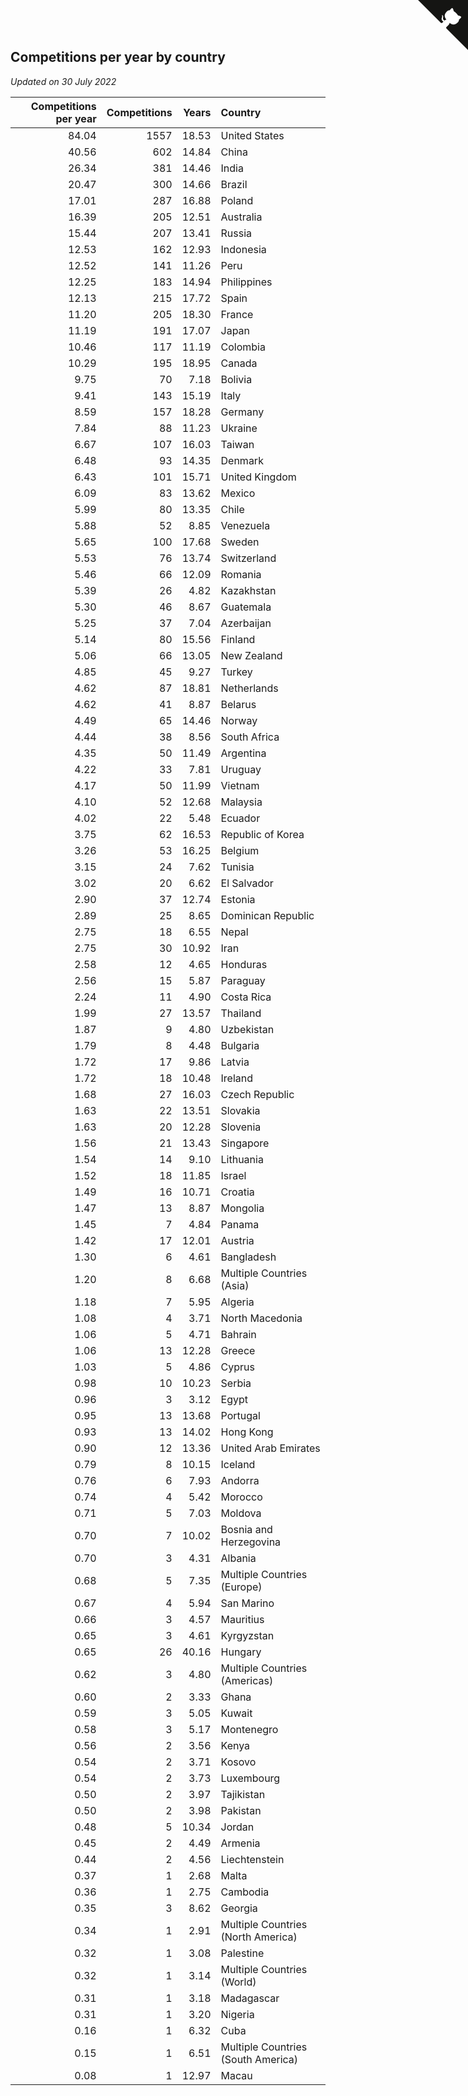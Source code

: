 ## Competitions per year by country

*Updated on 30 July 2022*

| Competitions per year | Competitions | Years | Country |
| ---: | ---: | ---: | :--- |
| 84.04 | 1557 | 18.53 | United States |
| 40.56 | 602 | 14.84 | China |
| 26.34 | 381 | 14.46 | India |
| 20.47 | 300 | 14.66 | Brazil |
| 17.01 | 287 | 16.88 | Poland |
| 16.39 | 205 | 12.51 | Australia |
| 15.44 | 207 | 13.41 | Russia |
| 12.53 | 162 | 12.93 | Indonesia |
| 12.52 | 141 | 11.26 | Peru |
| 12.25 | 183 | 14.94 | Philippines |
| 12.13 | 215 | 17.72 | Spain |
| 11.20 | 205 | 18.30 | France |
| 11.19 | 191 | 17.07 | Japan |
| 10.46 | 117 | 11.19 | Colombia |
| 10.29 | 195 | 18.95 | Canada |
| 9.75 | 70 | 7.18 | Bolivia |
| 9.41 | 143 | 15.19 | Italy |
| 8.59 | 157 | 18.28 | Germany |
| 7.84 | 88 | 11.23 | Ukraine |
| 6.67 | 107 | 16.03 | Taiwan |
| 6.48 | 93 | 14.35 | Denmark |
| 6.43 | 101 | 15.71 | United Kingdom |
| 6.09 | 83 | 13.62 | Mexico |
| 5.99 | 80 | 13.35 | Chile |
| 5.88 | 52 | 8.85 | Venezuela |
| 5.65 | 100 | 17.68 | Sweden |
| 5.53 | 76 | 13.74 | Switzerland |
| 5.46 | 66 | 12.09 | Romania |
| 5.39 | 26 | 4.82 | Kazakhstan |
| 5.30 | 46 | 8.67 | Guatemala |
| 5.25 | 37 | 7.04 | Azerbaijan |
| 5.14 | 80 | 15.56 | Finland |
| 5.06 | 66 | 13.05 | New Zealand |
| 4.85 | 45 | 9.27 | Turkey |
| 4.62 | 87 | 18.81 | Netherlands |
| 4.62 | 41 | 8.87 | Belarus |
| 4.49 | 65 | 14.46 | Norway |
| 4.44 | 38 | 8.56 | South Africa |
| 4.35 | 50 | 11.49 | Argentina |
| 4.22 | 33 | 7.81 | Uruguay |
| 4.17 | 50 | 11.99 | Vietnam |
| 4.10 | 52 | 12.68 | Malaysia |
| 4.02 | 22 | 5.48 | Ecuador |
| 3.75 | 62 | 16.53 | Republic of Korea |
| 3.26 | 53 | 16.25 | Belgium |
| 3.15 | 24 | 7.62 | Tunisia |
| 3.02 | 20 | 6.62 | El Salvador |
| 2.90 | 37 | 12.74 | Estonia |
| 2.89 | 25 | 8.65 | Dominican Republic |
| 2.75 | 18 | 6.55 | Nepal |
| 2.75 | 30 | 10.92 | Iran |
| 2.58 | 12 | 4.65 | Honduras |
| 2.56 | 15 | 5.87 | Paraguay |
| 2.24 | 11 | 4.90 | Costa Rica |
| 1.99 | 27 | 13.57 | Thailand |
| 1.87 | 9 | 4.80 | Uzbekistan |
| 1.79 | 8 | 4.48 | Bulgaria |
| 1.72 | 17 | 9.86 | Latvia |
| 1.72 | 18 | 10.48 | Ireland |
| 1.68 | 27 | 16.03 | Czech Republic |
| 1.63 | 22 | 13.51 | Slovakia |
| 1.63 | 20 | 12.28 | Slovenia |
| 1.56 | 21 | 13.43 | Singapore |
| 1.54 | 14 | 9.10 | Lithuania |
| 1.52 | 18 | 11.85 | Israel |
| 1.49 | 16 | 10.71 | Croatia |
| 1.47 | 13 | 8.87 | Mongolia |
| 1.45 | 7 | 4.84 | Panama |
| 1.42 | 17 | 12.01 | Austria |
| 1.30 | 6 | 4.61 | Bangladesh |
| 1.20 | 8 | 6.68 | Multiple Countries (Asia) |
| 1.18 | 7 | 5.95 | Algeria |
| 1.08 | 4 | 3.71 | North Macedonia |
| 1.06 | 5 | 4.71 | Bahrain |
| 1.06 | 13 | 12.28 | Greece |
| 1.03 | 5 | 4.86 | Cyprus |
| 0.98 | 10 | 10.23 | Serbia |
| 0.96 | 3 | 3.12 | Egypt |
| 0.95 | 13 | 13.68 | Portugal |
| 0.93 | 13 | 14.02 | Hong Kong |
| 0.90 | 12 | 13.36 | United Arab Emirates |
| 0.79 | 8 | 10.15 | Iceland |
| 0.76 | 6 | 7.93 | Andorra |
| 0.74 | 4 | 5.42 | Morocco |
| 0.71 | 5 | 7.03 | Moldova |
| 0.70 | 7 | 10.02 | Bosnia and Herzegovina |
| 0.70 | 3 | 4.31 | Albania |
| 0.68 | 5 | 7.35 | Multiple Countries (Europe) |
| 0.67 | 4 | 5.94 | San Marino |
| 0.66 | 3 | 4.57 | Mauritius |
| 0.65 | 3 | 4.61 | Kyrgyzstan |
| 0.65 | 26 | 40.16 | Hungary |
| 0.62 | 3 | 4.80 | Multiple Countries (Americas) |
| 0.60 | 2 | 3.33 | Ghana |
| 0.59 | 3 | 5.05 | Kuwait |
| 0.58 | 3 | 5.17 | Montenegro |
| 0.56 | 2 | 3.56 | Kenya |
| 0.54 | 2 | 3.71 | Kosovo |
| 0.54 | 2 | 3.73 | Luxembourg |
| 0.50 | 2 | 3.97 | Tajikistan |
| 0.50 | 2 | 3.98 | Pakistan |
| 0.48 | 5 | 10.34 | Jordan |
| 0.45 | 2 | 4.49 | Armenia |
| 0.44 | 2 | 4.56 | Liechtenstein |
| 0.37 | 1 | 2.68 | Malta |
| 0.36 | 1 | 2.75 | Cambodia |
| 0.35 | 3 | 8.62 | Georgia |
| 0.34 | 1 | 2.91 | Multiple Countries (North America) |
| 0.32 | 1 | 3.08 | Palestine |
| 0.32 | 1 | 3.14 | Multiple Countries (World) |
| 0.31 | 1 | 3.18 | Madagascar |
| 0.31 | 1 | 3.20 | Nigeria |
| 0.16 | 1 | 6.32 | Cuba |
| 0.15 | 1 | 6.51 | Multiple Countries (South America) |
| 0.08 | 1 | 12.97 | Macau |


<a href="https://github.com/JustinTimeCuber/wca_statistics" class="github-corner" aria-label="View source on Github"><svg width="80" height="80" viewBox="0 0 250 250" style="fill:#151513; color:#fff; position: absolute; top: 0; border: 0; right: 0;" aria-hidden="true"><path d="M0,0 L115,115 L130,115 L142,142 L250,250 L250,0 Z"></path><path d="M128.3,109.0 C113.8,99.7 119.0,89.6 119.0,89.6 C122.0,82.7 120.5,78.6 120.5,78.6 C119.2,72.0 123.4,76.3 123.4,76.3 C127.3,80.9 125.5,87.3 125.5,87.3 C122.9,97.6 130.6,101.9 134.4,103.2" fill="currentColor" style="transform-origin: 130px 106px;" class="octo-arm"></path><path d="M115.0,115.0 C114.9,115.1 118.7,116.5 119.8,115.4 L133.7,101.6 C136.9,99.2 139.9,98.4 142.2,98.6 C133.8,88.0 127.5,74.4 143.8,58.0 C148.5,53.4 154.0,51.2 159.7,51.0 C160.3,49.4 163.2,43.6 171.4,40.1 C171.4,40.1 176.1,42.5 178.8,56.2 C183.1,58.6 187.2,61.8 190.9,65.4 C194.5,69.0 197.7,73.2 200.1,77.6 C213.8,80.2 216.3,84.9 216.3,84.9 C212.7,93.1 206.9,96.0 205.4,96.6 C205.1,102.4 203.0,107.8 198.3,112.5 C181.9,128.9 168.3,122.5 157.7,114.1 C157.9,116.9 156.7,120.9 152.7,124.9 L141.0,136.5 C139.8,137.7 141.6,141.9 141.8,141.8 Z" fill="currentColor" class="octo-body"></path></svg></a><style>.github-corner:hover .octo-arm{animation:octocat-wave 560ms ease-in-out}@keyframes octocat-wave{0%,100%{transform:rotate(0)}20%,60%{transform:rotate(-25deg)}40%,80%{transform:rotate(10deg)}}@media (max-width:500px){.github-corner:hover .octo-arm{animation:none}.github-corner .octo-arm{animation:octocat-wave 560ms ease-in-out}}</style>
